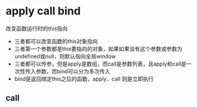 # apply call bind

改变函数运行时的this指向

- 三者都可以改变函数的this对象指向
- 三者第一个参数都是this要指向的对象，如果如果没有这个参数或参数为undefined或null，则默认指向全局window
- 三者都可以传参，但是apply是数组，而call是参数列表，且apply和call是一次性传入参数，而bind可以分为多次传入
- bind是返回绑定this之后的函数，apply、call 则是立即执行

## call

